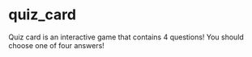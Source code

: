 # quiz_card
Quiz card is an interactive game that contains 4 questions! You should choose one of four answers! 
